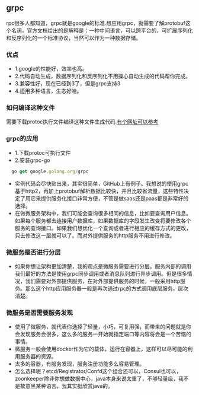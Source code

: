 ## grpc 
rpc很多人都知道，grpc就是google的标准.想应用grpc，就需要了解protobuf这个名词，官方文档给出的是解释是：一种中间语言，可以跨平台的，可扩展序列化和反序列化的一个标准协议，当然可以作为一种数据存储。
### 优点
+ 1.google的性能好，效率也高。
+ 2.代码自动生成，数据序列化和反序列化不用操心自动生成的代码帮你完成。
+ 3.兼容性好，现在已经到3了，但是grpc支持3
+ 4.适用多种语言，生态好哈。
### 如何编译这种文件
需要下载protoc执行文件编译这种文件生成代码.[有个网址可以参考](http://blog.sina.com.cn/s/blog_653ac36d0101h9kn.html)

### grpc的应用
+ 1.下载protoc可执行文件
+ 2.安装grpc-go

```js
  go get google.golang.org/grpc
```
+ 实例代码会尽快贴出来，其实很简单，GitHub上有例子。我想说的使用grpc基于http2，再加上protobuf解析数据比较快，并且比较省流量，这些特性决定了用它来提供服务化接口非常方便，不管是做saas还是paas都是非常好的选择。
+ 在做微服务架构中，我们可能会查询很多相同的信息，比如要查询用户信息。如果每个服务都去连接用户数据库，如果数据库的字段发生改变将要修改各个服务的查询接口。如果我们想优化一个查询或者进行相应的缓存方式的更改，只去修改这一层就可以了。而对外提供服务的http服务不用进行修改。

### 微服务是否进行分层
+ 如果你想让架构更加清楚，我的观点是微服务需要进行分层。服务内部的调用我们最好的方法是使用grpc同步调用或者消息队列进行异步调用。但是很多情况，我们需要对外部提供服务，在对外部提供服务的时候，一般采用http服务。那么这个http应用服务器一般是再次通过rpc的方式调用底层服务。层次清楚。

### 微服务是否需要服务发现
+ 使用了微服务，就代表你选择了轻量，小巧，可复用强，而带来的问题就是你会发现服务会很多，这么多的服务一开始就指定端口等内容将会是一个苦恼的事情。
+ 微服务一般会使用docker作为它的载体，运行在容器上，这样可以尽可能的利用服务器的资源。
+ 太多的容器，有服务发现，服务注册功能多么容易管理。
+ 怎么选择呢？etcd/Registrator/Confd这个组合还可以，Consul也可以，zoonkeeper除非你想做数据中心，java本身来说太重了，不够轻量级，我不是故意黑某种语言，我其实挺欣赏java的。
